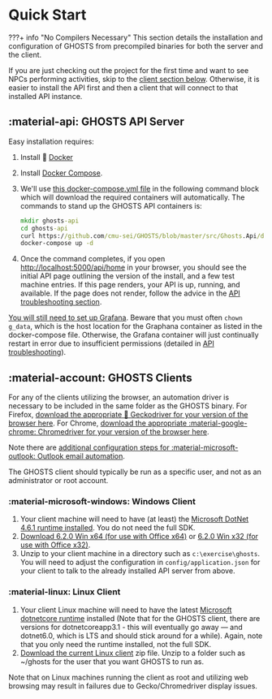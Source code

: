 # Quick Start

???+ info "No Compilers Necessary"
    This section details the installation and configuration of GHOSTS from precompiled binaries for both the server and the client.

If you are just checking out the project for the first time and want to see NPCs performing activities, skip to the [client section below](#ghosts-clients). Otherwise, it is easier to install the API first and then a client that will connect to that installed API instance.

## :material-api: GHOSTS API Server

Easy installation requires:

1. Install 🐳 [Docker](https://docs.docker.com/install/) 
2. Install [Docker Compose](https://docs.docker.com/compose/install/). 
3. We'll use [this docker-compose.yml file](https://github.com/cmu-sei/GHOSTS/blob/master/src/Ghosts.Api/docker-compose.yml) in the following command block which will download the required containers will automatically. The commands to stand up the GHOSTS API containers is:

    ```cmd
    mkdir ghosts-api
    cd ghosts-api
    curl https://github.com/cmu-sei/GHOSTS/blob/master/src/Ghosts.Api/docker-compose.yml -o docker-compose.yml
    docker-compose up -d
    ```

4. Once the command completes, if you open [http://localhost:5000/api/home](http://localhost:5000/api/home) in your browser, you should see the initial API page outlining the version of the install, and a few test machine entries. If this page renders, your API is up, running, and available. If the page does not render, follow the advice in the [API troubleshooting section](core/api.md#troubleshooting).

[You will still need to set up Grafana](core/api.md#configuring-grafana). Beware that you must often `chown g_data`, which is the host location for the Graphana container as listed in the docker-compose file. Otherwise, the Grafana container will just continually restart in error due to insufficient permissions (detailed in [API troubleshooting](core/api.md#troubleshooting)).

## :material-account: GHOSTS Clients

For any of the clients utilizing the browser, an automation driver is necessary to be included in the same folder as the GHOSTS binary. For Firefox, [download the appropriate 🦎 Geckodriver for your version of the browser here](https://github.com/mozilla/geckodriver/releases). For Chrome, [download the appropriate :material-google-chrome: Chromedriver for your version of the browser here](https://chromedriver.chromium.org/downloads).

Note there are [additional configuration steps for :material-microsoft-outlook: Outlook email automation](core/client.md).

The GHOSTS client should typically be run as a specific user, and not as an administrator or root account.

### :material-microsoft-windows: Windows Client

1. Your client machine will need to have (at least) the [Microsoft DotNet 4.6.1 runtime installed](https://dotnet.microsoft.com/download/dotnet-framework/net47). You do not need the full SDK.
2. [Download 6.2.0 Win x64 (for use with Office x64)](https://cmu.box.com/s/3g8x4sowss1u4ngm4vy68obdsq4ir354) or [6.2.0 Win x32 (for use with Office x32)](https://cmu.box.com/s/ip8xuntjbsalarb4kblswyne1hhcfo4n).
4. Unzip to your client machine in a directory such as `c:\exercise\ghosts`. You will need to adjust the configuration in `config/application.json` for your client to talk to the already installed API server from above.

### :material-linux: Linux Client

1. Your client Linux machine will need to have the latest [Microsoft dotnetcore runtime](https://dotnet.microsoft.com/download) installed (Note that for the GHOSTS client, there are versions for dotnetcoreapp3.1 - this will eventually go away — and dotnet6.0, which is LTS and should stick around for a while). Again, note that you only need the runtime installed, not the full SDK.
2. [Download the current Linux client](https://cmu.box.com/s/onpe9b8dzw3ysk4h577wferfyhsrus1w) zip file. Unzip to a folder such as ~/ghosts for the user that you want GHOSTS to run as.

Note that on Linux machines running the client as root and utilizing web browsing may result in failures due to Gecko/Chromedriver display issues.
